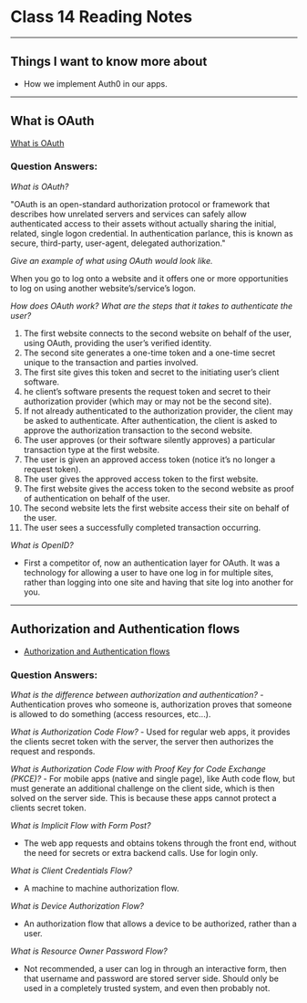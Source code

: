 # Class 14 Reading Notes

---

## Things I want to know more about

- How we implement Auth0 in our apps.

---  
## What is OAuth

[What is OAuth](https://www.csoonline.com/article/3216404/what-is-oauth-how-the-open-authorization-framework-works.html)

### Question Answers: 

*What is OAuth?*

"OAuth is an open-standard authorization protocol or framework that describes how unrelated servers and services can safely allow authenticated access to their assets without actually sharing the initial, related, single logon credential. In authentication parlance, this is known as secure, third-party, user-agent, delegated authorization."

*Give an example of what using OAuth would look like.*

When you go to log onto a website and it offers one or more opportunities to log on using another website’s/service’s logon. 

*How does OAuth work? What are the steps that it takes to authenticate the user?*
1. The first website connects to the second website on behalf of the user, using OAuth, providing the user’s verified identity.
2. The second site generates a one-time token and a one-time secret unique to the transaction and parties involved.
3. The first site gives this token and secret to the initiating user’s client software.
4. he client’s software presents the request token and secret to their authorization provider (which may or may not be the second site).
5. If not already authenticated to the authorization provider, the client may be asked to authenticate. After authentication, the client is asked to approve the authorization transaction to the second website.
6. The user approves (or their software silently approves) a particular transaction type at the first website.
7. The user is given an approved access token (notice it’s no longer a request token).
8. The user gives the approved access token to the first website.
9. The first website gives the access token to the second website as proof of authentication on behalf of the user.
10. The second website lets the first website access their site on behalf of the user.
11. The user sees a successfully completed transaction occurring.

*What is OpenID?*
-  First a competitor of, now an authentication layer for OAuth. It was a technology for allowing a user to have one log in for multiple sites, rather than logging into one site and having that site log into another for you. 

---

## Authorization and Authentication flows

- [Authorization and Authentication flows](https://auth0.com/docs/authorization/flows)

### Question Answers: 

*What is the difference between authorization and authentication?*
    - Authentication proves who someone is, authorization proves that someone is allowed to do something (access resources, etc...).

*What is Authorization Code Flow?*
    - Used for regular web apps, it provides the clients secret token with the server, the server then authorizes the request and responds.

*What is Authorization Code Flow with Proof Key for Code Exchange (PKCE)?*
    - For mobile apps (native and single page), like Auth code flow, but must generate an additional challenge on the client side, which is then solved on the server side. This is because these apps cannot protect a clients secret token.

*What is Implicit Flow with Form Post?*
  -  The web app requests and obtains tokens through the front end, without the need for secrets or extra backend calls. Use for login only. 

*What is Client Credentials Flow?*
- A machine to machine authorization flow.

*What is Device Authorization Flow?*
- An authorization flow that allows a device to be authorized, rather than a user.

*What is Resource Owner Password Flow?*
- Not recommended, a user can log in through an interactive form, then that username and password are stored server side. Should only be used in a completely trusted system, and even then probably not. 